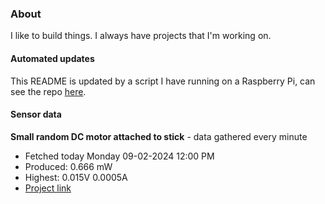 ### About
I like to build things. I always have projects that I'm working on.

#### Automated updates
This README is updated by a script I have running on a Raspberry Pi, can see the repo [here](https://github.com/jdc-cunningham/raspi-git-repo-updater).

#### Sensor data


**Small random DC motor attached to stick** - data gathered every minute
- Fetched today Monday 09-02-2024 12:00 PM
- Produced: 0.666 mW
- Highest: 0.015V 0.0005A
- [Project link](https://github.com/jdc-cunningham/turbine-raspi)